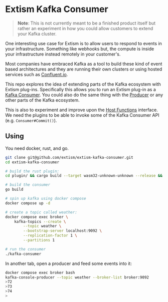 # Extism Kafka Consumer

> **Note**: This is not currently meant to be a finished product itself but rather an experiment in
>  how you could allow customers to extend your Kafka cluster. 

One interesting use case for Extism is to allow users to respond to events in your infrastructure. Something like
webhooks but, the compute is inside your infrastructure instead remotely in your customer's.

Most companies have embraced Kafka as a tool to build these kind of event based architectures and they are running
their own clusters or using hosted services such as [Confluent.io](https://www.confluent.io/).

This repo explores the idea of extending parts of the Kafka ecosystem with Extism plug-ins. Specifically this
allows you to run an Extism plug-in as a [Kafka Consumer](https://kafka.apache.org/25/javadoc/index.html?org/apache/kafka/clients/consumer/KafkaConsumer.html).
You could also do the same thing with the [Producer](https://kafka.apache.org/23/javadoc/index.html?org/apache/kafka/clients/producer/KafkaProducer.html) or any other parts of the Kafka ecosystem.

This is also to experiment and improve upon the [Host Functions](https://extism.org/docs/concepts/host-functions/) interface. We need the plugins to be able to invoke some of the Kafka Consumer API (e.g. `Consumer#Commit()`).

## Using

You need docker, rust, and go.

```bash
git clone git@github.com/extism/extism-kafka-consumer.git
cd extism-kafka-consumer

# build the rust plugin:
cd plugin/ && cargo build --target wasm32-unknown-unknown --release && cd ..

# build the consumer
go build

# spin up kafka using docker compose
docker compose up -d

# create a topic called weather:
docker compose exec broker \
    kafka-topics --create \
        --topic weather \
        --bootstrap-server localhost:9092 \
        --replication-factor 1 \
        --partitions 1

# run the consumer
./kafka-consumer
```

In another tab, open a producer and feed some events into it:

```bash
docker compose exec broker bash
kafka-console-producer --topic weather --broker-list broker:9092
>72 
>73
>74
>
```
